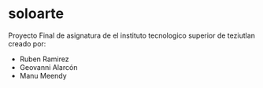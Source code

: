 # soloarte
Proyecto Final de asignatura de el instituto tecnologico superior de teziutlan creado por:
- Ruben Ramirez
- Geovanni Alarcón
- Manu Meendy
